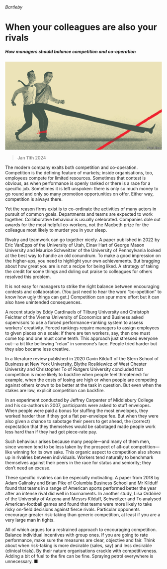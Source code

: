 ###### Bartleby

# When your colleagues are also your rivals 

##### How managers should balance competition and co-operation 

![image](images/20240113_WBD002.jpg) 

> Jan 11th 2024 

The modern company exalts both competition and co-operation. Competition is the defining feature of markets; inside organisations, too, employees compete for limited resources. Sometimes that contest is obvious, as when performance is openly ranked or there is a race for a specific job. Sometimes it is left unspoken: there is only so much money to go round and only so many promotion opportunities on offer. Either way, competition is always there.

Yet the reason firms exist is to co-ordinate the activities of many actors in pursuit of common goals. Departments and teams are expected to work together. Collaborative behaviour is usually celebrated. Companies dole out awards for the most helpful co-workers, not the Macbeth prize for the colleague most likely to murder you in your sleep. 

Rivalry and teamwork can go together nicely. A paper published in 2022 by Eric VanEpps of the University of Utah, Einav Hart of George Mason University and Maurice Schweitzer of the University of Pennsylvania looked at the best way to handle an old conundrum. To make a good impression on the higher-ups, you need to highlight your own achievements. But bragging about how great you are is not a recipe for being liked. A strategy of taking the credit for some things and doling out praise to colleagues for others resolved this problem. 

It is not easy for managers to strike the right balance between encouraging contests and collaboration. (You just need to hear the word “co-opetition” to know how ugly things can get.) Competition can spur more effort but it can also have unintended consequences. 

A recent study by Eddy Cardinaels of Tilburg University and Christoph Feichter of the Vienna University of Economics and Business asked supervisors to use a forced performance-ranking system to assess workers’ creativity. Forced rankings require managers to assign employees to given places on a scale: if there are ten workers, say, then one must come top and one must come tenth. This approach just stressed everyone out—a bit like bellowing “relax” in someone’s face. People tried harder but they also became less creative. 

In a literature review published in 2020 Gavin Kilduff of the Stern School of Business at New York University, Blythe Rosikiewicz of West Chester University and Christopher To of Rutgers University concluded that competition is more likely to backfire when people feel threatened: for example, when the costs of losing are high or when people are competing against others known to be better at the task in question. But even when the stakes are low, explicit competition can backfire. 

In an experiment conducted by Jeffrey Carpenter of Middlebury College and his co-authors in 2007, participants were asked to stuff envelopes. When people were paid a bonus for stuffing the most envelopes, they worked harder than if they got a flat per-envelope fee. But when they were also given a chance to sabotage their peers to get ahead, the (correct) expectation that they themselves would be sabotaged made people work less hard than if they had got piece-rate pay. 

Such behaviour arises because many people—and many of them men, since women tend to be less taken by the prospect of all-out competition—like winning for its own sake. This organic aspect to competition also shows up in rivalries between individuals. Workers tend naturally to benchmark themselves against their peers in the race for status and seniority; they don’t need an excuse.

These specific rivalries can be especially motivating. A paper from 2018 by Adam Galinsky and Brian Pike of Columbia Business School and Mr Kilduff found that teams in a range of American sports performed better the year after an intense rival did well in tournaments. In another study, Lisa Ordóñez of the University of Arizona and Messrs Kilduff, Schweitzer and To analysed American-football games and found that teams were more likely to take risky on-field decisions against fierce rivals. Particular opponents encourage greater risk-taking than generic competition, at least if you are a very large man in tights. 

All of which argues for a restrained approach to encouraging competition. Balance individual incentives with group ones. If you are going to rate performance, make sure the measures are clear, objective and fair. Think about when risk-taking is more desirable (sales, say) and less desirable (clinical trials). By their nature organisations crackle with competitiveness. Adding a bit of fuel to the fire can be fine. Spraying petrol everywhere is unnecessary. ■







